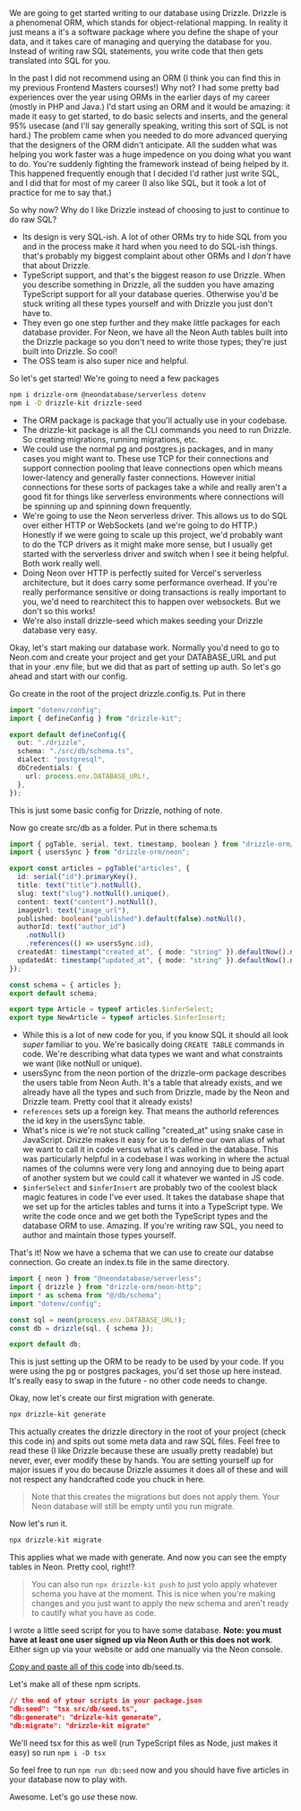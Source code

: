 We are going to get started writing to our database using Drizzle. Drizzle is a phenomenal ORM, which stands for object-relational mapping. In reality it just means a it's a software package where you define the shape of your data, and it takes care of managing and querying the database for you. Instead of writing raw SQL statements, you write code that then gets translated into SQL for you.

In the past I did not recommend using an ORM (I think you can find this in my previous Frontend Masters courses!) Why not? I had some pretty bad experiences over the year using ORMs in the earlier days of my career (mostly in PHP and Java.) I'd start using an ORM and it would be amazing: it made it easy to get started, to do basic selects and inserts, and the general 95% usecase (and I'll say generally speaking, writing this sort of SQL is not hard.) The problem came when you needed to do more advanced querying that the designers of the ORM didn't anticipate. All the sudden what was helping you work faster was a huge impedence on you doing what you want to do. You're suddenly fighting the framework instead of being helped by it. This happened frequently enough that I decided I'd rather just write SQL, and I did that for most of my career (I also like SQL, but it took a lot of practice for me to say that.)

So why now? Why do I like Drizzle instead of choosing to just to continue to do raw SQL?

- Its design is very SQL-ish. A lot of other ORMs try to hide SQL from you and in the process make it hard when you need to do SQL-ish things. that's probably my biggest complaint about other ORMs and I _don't_ have that about Drizzle.
- TypeScript support, and that's the biggest reason _to_ use Drizzle. When you describe something in Drizzle, all the sudden you have amazing TypeScript support for all your database queries. Otherwise you'd be stuck writing all these types yourself and with Drizzle you just don't have to.
- They even go one step further and they make little packages for each database provider. For Neon, we have all the Neon Auth tables built into the Drizzle package so you don't need to write those types; they're just built into Drizzle. So cool!
- The OSS team is also super nice and helpful.

So let's get started! We're going to need a few packages

```bash
npm i drizzle-orm @neondatabase/serverless dotenv
npm i -D drizzle-kit drizzle-seed
```

- The ORM package is package that you'll actually use in your codebase.
- The drizzle-kit package is all the CLI commands you need to run Drizzle. So creating migrations, running migrations, etc.
- We could use the normal pg and postgres.js packages, and in many cases you might want to. These use TCP for their connections and support connection pooling that leave connections open which means lower-latency and generally faster connections. However initial connections for these sorts of packages take a while and really aren't a good fit for things like serverless environments where connections will be spinning up and spinning down frequently.
- We're going to use the Neon serverless driver. This allows us to do SQL over either HTTP or WebSockets (and we're going to do HTTP.) Honestly if we were going to scale up this project, we'd probably want to do the TCP drivers as it might make more sense, but I usually get started with the serverless driver and switch when I see it being helpful. Both work really well.
- Doing Neon over HTTP is perfectly suited for Vercel's serverless architecture, but it does carry some performance overhead. If you're really performance sensitive or doing transactions is really important to you, we'd need to rearchitect this to happen over websockets. But we don't so this works!
- We're also install drizzle-seed which makes seeding your Drizzle database very easy.

Okay, let's start making our database work. Normally you'd need to go to Neon.com and create your project and get your DATABASE_URL and put that in your .env file, but we did that as part of setting up auth. So let's go ahead and start with our config.

Go create in the root of the project drizzle.config.ts. Put in there

```typescript
import "dotenv/config";
import { defineConfig } from "drizzle-kit";

export default defineConfig({
  out: "./drizzle",
  schema: "./src/db/schema.ts",
  dialect: "postgresql",
  dbCredentials: {
    url: process.env.DATABASE_URL!,
  },
});
```

This is just some basic config for Drizzle, nothing of note.

Now go create src/db as a folder. Put in there schema.ts

```typescript
import { pgTable, serial, text, timestamp, boolean } from "drizzle-orm/pg-core";
import { usersSync } from "drizzle-orm/neon";

export const articles = pgTable("articles", {
  id: serial("id").primaryKey(),
  title: text("title").notNull(),
  slug: text("slug").notNull().unique(),
  content: text("content").notNull(),
  imageUrl: text("image_url"),
  published: boolean("published").default(false).notNull(),
  authorId: text("author_id")
    .notNull()
    .references(() => usersSync.id),
  createdAt: timestamp("created_at", { mode: "string" }).defaultNow().notNull(),
  updatedAt: timestamp("updated_at", { mode: "string" }).defaultNow().notNull(),
});

const schema = { articles };
export default schema;

export type Article = typeof articles.$inferSelect;
export type NewArticle = typeof articles.$inferInsert;
```

- While this is a lot of new code for you, if you know SQL it should all look _super_ familiar to you. We're basically doing `CREATE TABLE` commands in code. We're describing what data types we want and what constraints we want (like notNull or unique).
- usersSync from the neon portion of the drizzle-orm package describes the users table from Neon Auth. It's a table that already exists, and we already have all the types and such from Drizzle, made by the Neon and Drizzle team. Pretty cool that it already exists!
- `references` sets up a foreign key. That means the authorId references the id key in the usersSync table.
- What's nice is we're not stuck calling "created_at" using snake case in JavaScript. Drizzle makes it easy for us to define our own alias of what we want to call it in code versus what it's called in the database. This was particularly helpful in a codebase I was working in where the actual names of the columns were very long and annoying due to being apart of another system but we could call it whatever we wanted in JS code.
- `$inferSelect` and `$inferInsert` are probably two of the coolest black magic features in code I've ever used. It takes the database shape that we set up for the articles tables and turns it into a TypeScript type. We write the code once and we get both the TypeScript types and the database ORM to use. Amazing. If you're writing raw SQL, you need to author and maintain those types yourself.

That's it! Now we have a schema that we can use to create our databse connection. Go create an index.ts file in the same directory.

```typescript
import { neon } from "@neondatabase/serverless";
import { drizzle } from "drizzle-orm/neon-http";
import * as schema from "@/db/schema";
import "dotenv/config";

const sql = neon(process.env.DATABASE_URL!);
const db = drizzle(sql, { schema });

export default db;
```

This is just setting up the ORM to be ready to be used by your code. If you were using the pg or postgres packages, you'd set those up here instead. It's really easy to swap in the future - no other code needs to change.

Okay, now let's create our first migration with generate.

```bash
npx drizzle-kit generate
```

This actually creates the drizzle directory in the root of your project (check this code in) and spits out some meta data and raw SQL files. Feel free to read these (I like Drizzle because these are usually pretty readable) but never, ever, ever modify these by hands. You are setting yourself up for major issues if you do because Drizzle assumes it does all of these and will not respect any handcrafted code you chuck in here.

> Note that this creates the migrations but does not apply them. Your Neon database will still be empty until you run migrate.

Now let's run it.

```bash
npx drizzle-kit migrate
```

This applies what we made with generate. And now you can see the empty tables in Neon. Pretty cool, right!?

> You can also run `npx drizzle-kit push` to just yolo apply whatever schema you have at the moment. This is nice when you're making changes and you just want to apply the new schema and aren't ready to cautify what you have as code.

I wrote a little seed script for you to have some database. **Note: you must have at least one user signed up via Neon Auth or this does not work**. Either sign up via your website or add one manually via the Neon console.

[Copy and paste all of this code][seed] into db/seed.ts.

Let's make all of these npm scripts.

```json
// the end of ytour scripts in your package.json
"db:seed": "tsx src/db/seed.ts",
"db:generate": "drizzle-kit generate",
"db:migrate": "drizzle-kit migrate"
```

We'll need tsx for this as well (run TypeScript files as Node, just makes it easy) so run `npm i -D tsx`

So feel free to run `npm run db:seed` now and you should have five articles in your database now to play with.

Awesome. Let's go _use_ these now.

[seed]: https://github.com/btholt/fullstack-next-wiki/tree/main/04-database/src/db/seed.ts

